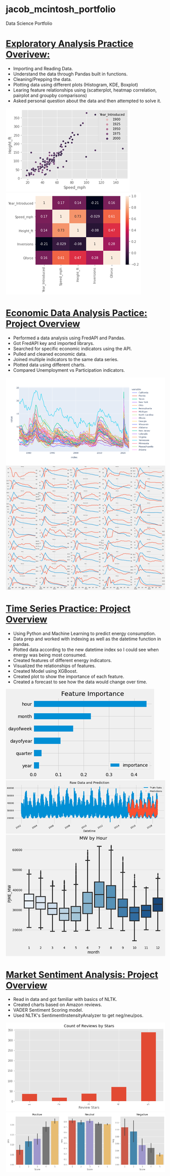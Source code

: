 # jacob_mcintosh_portfolio
Data Science Portfolio

# [Exploratory Analysis Practice Overivew:](https://github.com/jmcint21/exploratory-analysis-practice)
* Importing and Reading Data.
* Understand the data through Pandas built in functions.
* Cleaning/Prepping the data.
* Plotting data using different plots (Histogram, KDE, Boxplot)
* Learing feature relationships using (scatterplot, heatmap correlation, pairplot and groupby comparisons)
* Asked personal question about the data and then attempted to solve it.

![](https://github.com/jmcint21/jacob_mcintosh_portfolio/blob/main/images/exp1.png)
![](https://github.com/jmcint21/jacob_mcintosh_portfolio/blob/main/images/exp2.png)


# [Economic Data Analysis Pactice: Project Overview](https://github.com/jmcint21/economic-data-analysis)
* Performed a data analysis using FredAPI and Pandas.
* Got FredAPI key and imported librarys.
* Searched for specific economic indicators using the API.
* Pulled and cleaned economic data.
* Joined multiple indicators to the same data series.
* Plotted data using different charts.
* Compared Unemployment vs Participation indicators.

![](/images/econ%20plot.png)
![](/images/econ2.png)


# [Time Series Practice: Project Overview](https://github.com/jmcint21/time-series-practice)
* Using Python and Machine Learning to predict energy consumption.
* Data prep and worked with indexing as well as the datetime function in pandas.
* Plotted data according to the new datetime index so I could see when energy was being most consumed.
* Created features of different energy indicators.
* Visualized the relationships of features.
* Created Model using XGBoost.
* Created plot to show the importance of each feature.
* Created a forecast to see how the data would change over time.

![](https://github.com/jmcint21/jacob_mcintosh_portfolio/blob/main/images/time1.png)
![](https://github.com/jmcint21/jacob_mcintosh_portfolio/blob/main/images/time2.png)
![](https://github.com/jmcint21/jacob_mcintosh_portfolio/blob/main/images/time3.png)


# [Market Sentiment Analysis: Project Overview](https://github.com/jmcint21/market-sentiment-analysis-practice)
* Read in data and got familiar with basics of NLTK.
* Created charts based on Amazon reviews.
* VADER Sentiment Scoring model.
* Used NLTK's SentimentInstensityAnalyzer to get neg/neu/pos.

![](https://github.com/jmcint21/jacob_mcintosh_portfolio/blob/main/images/mar1.png)
![](https://github.com/jmcint21/jacob_mcintosh_portfolio/blob/main/images/mar2.png)
